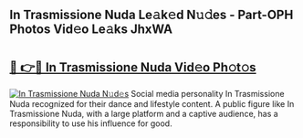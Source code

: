 ## In Trasmissione Nuda Le𝚊k𝚎d N𝚞𝚍es - Part-OPH Photos Vid𝚎o Le𝚊ks JhxWA

# <h2><a href="http://fbcdfj.evod.top/?m=In+Trasmissione+Nuda">🔗 👉🔴 In Trasmissione Nuda Vid𝚎o Ph𝚘t𝚘s</a></h2>

[![In Trasmissione Nuda N𝚞d𝚎s](https://i.imgur.com/8V9OHl7.gif)](http://fbcdfj.evod.top/?m=In+Trasmissione+Nuda)
Social media personality In Trasmissione Nuda recognized for their dance and lifestyle content. A public figure like In Trasmissione Nuda, with a large platform and a captive audience, has a responsibility to use his influence for good. 
